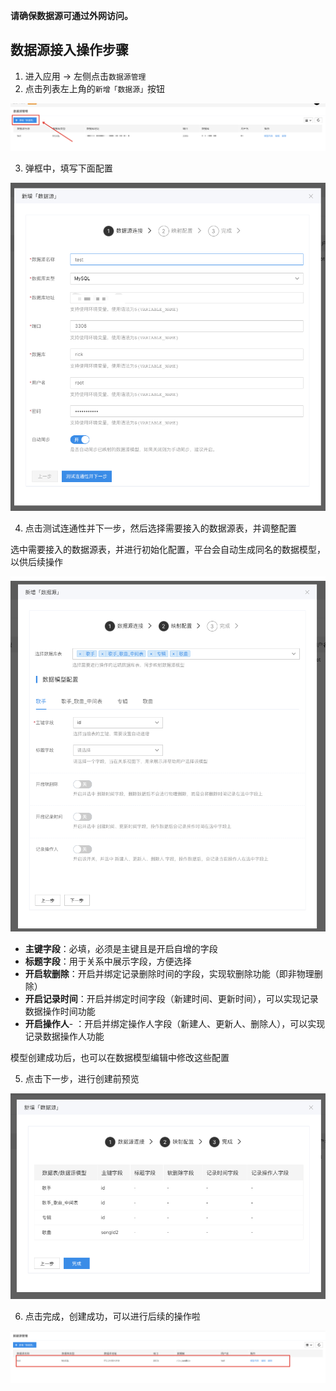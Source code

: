   
**请确保数据源可通过外网访问。**

## 数据源接入操作步骤

1. 进入应用 -> 左侧点击`数据源管理`
2. 点击列表左上角的`新增「数据源」`按钮

![image](../../staic/img/高级功能/外部数据源接入/外部数据源接入/d6ec0c2a3eac42848446ab148fa325a1.png)

3. 弹框中，填写下面配置

![image](../../staic/img/高级功能/外部数据源接入/外部数据源接入/image_f444aac.png)

4. 点击测试连通性并下一步，然后选择需要接入的数据源表，并调整配置

选中需要接入的数据源表，并进行初始化配置，平台会自动生成同名的数据模型，以供后续操作

![image.png](../../staic/img/高级功能/外部数据源接入/外部数据源接入/image_994c616.png)

- **主键字段**：必填，必须是主键且是开启自增的字段
- **标题字段**：用于关系中展示字段，方便选择
- **开启软删除**：开启并绑定记录删除时间的字段，实现软删除功能（即非物理删除）
- **开启记录时间**：开启并绑定时间字段（新建时间、更新时间），可以实现记录数据操作时间功能
- **开启操作人**- ：开启并绑定操作人字段（新建人、更新人、删除人），可以实现记录数据操作人功能

模型创建成功后，也可以在数据模型编辑中修改这些配置

5. 点击下一步，进行创建前预览

![image.png](../../staic/img/高级功能/外部数据源接入/外部数据源接入/image_6c5305d.png)

6. 点击完成，创建成功，可以进行后续的操作啦

![image.png](../../staic/img/高级功能/外部数据源接入/外部数据源接入/image_9f1f2be.png)
